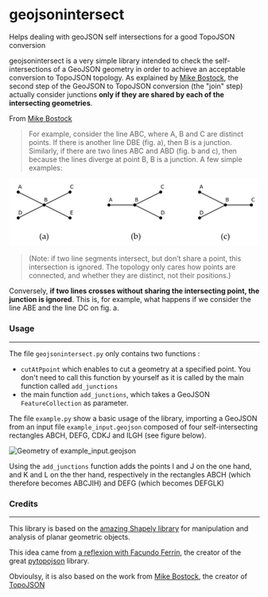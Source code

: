 # geojsonintersect
Helps dealing with geoJSON self intersections for a good TopoJSON conversion

geojsonintersect is a very simple library intended to check the self-intersections of a GeoJSON geometry in order to achieve an acceptable conversion to TopoJSON topology. As explained by [Mike Bostock](https://bost.ocks.org/mike/topology/), the second step of the GeoJSON to TopoJSON conversion (the "join" step) actually consider junctions **only if they are shared by each of the intersecting geometries**.

From [Mike Bostock](https://bost.ocks.org/mike/topology/)

> For example, consider the line ABC, where A, B and C are distinct points. If there is another line DBE (fig. a), then B is a junction. Similarly, if there are two lines ABC and ABD (fig. b and c), then because the lines diverge at point B, B is a junction. A few simple examples: 

![Simple junctions from Mike Bostock](https://raw.githubusercontent.com/basteks/geojsonintersect/main/doc/mike_bostocks_simple_junctions.PNG)

>(Note: if two line segments intersect, but don’t share a point, this intersection is ignored. The topology only cares how points are connected, and whether they are distinct, not their positions.) 

Conversely, **if two lines crosses without sharing the intersecting point, the junction is ignored**. This is, for example, what happens if we consider the line ABE and the line DC on fig. a.

### Usage
---
The file `geojsonintersect.py` only contains two functions : 
- `cutAtPpoint` which enables to cut a geometry at a specified point. You don't need to call this function by yourself as it is called by the main function called `add_junctions`
- the main function `add_junctions`, which takes a GeoJSON `FeatureCollection` as parameter.

The file `example.py` show a basic usage of the library, importing a GeoJSON from an input file `example_input.geojson` composed of four self-intersecting rectangles ABCH, DEFG, CDKJ and ILGH (see figure below).

![Geometry of example_input.geojson](https://raw.githubusercontent.com/basteks/geojsonintersect/main/examples/example_geometry.PNG)

Using the `add_junctions` function adds the points I and J on the one hand, and K and L on the ther hand, respectively in the rectangles ABCH (which therefore becomes ABCJIH) and DEFG (which becomes DEFGLK)

### Credits
---
This library is based on the [amazing Shapely library](https://github.com/Toblerity/Shapely) for manipulation and analysis of planar geometric objects.

This idea came from [a reflexion with Facundo Ferrín](https://github.com/fferrin/pytopojson/issues/7), the creator of the great [pytopojson](https://github.com/fferrin/pytopojson) library.

Obvioulsy, it is also based on the work from [Mike Bostock](https://bost.ocks.org/mike/), the creator of [TopoJSON](https://github.com/topojson/)
